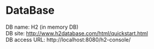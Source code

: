 # DataBase
DB name: H2  (in memory DB)<br>
DB site: http://www.h2database.com/html/quickstart.html<br>
DB access URL: http://localhost:8080/h2-console/<br>
